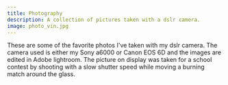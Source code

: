 ```yaml
---
title: Photography
description: A collection of pictures taken with a dslr camera.
image: photo_vin.jpg
---
```


These are some of the favorite photos I've taken with my dslr camera. The camera used is either my Sony a6000 or Canon EOS 6D and the images are edited in Adobe lightroom. The picture on display was taken for a school contest by shooting with a slow shutter speed while moving a burning match around the glass. 
